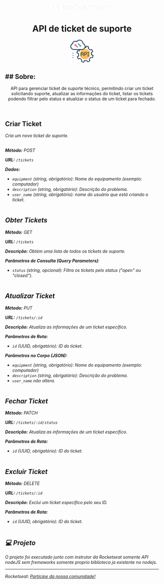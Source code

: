 
<p align="center">
  <img alt="Logo - Rocketseat" src="./github/logo.png" width="200px" />
</p>

<h1 align="center"> API de ticket de suporte </h1>

<p align="center">
  <img alt="API" src="./github/API.png" width="15%">
</p>

<h2>## Sobre:</h2>
<p align="center">
API para gerenciar ticket de suporte técnico, permitindo criar um ticket solicitando suporte, atualizar as informações do ticket, listar os tickets podendo filtrar pelo status e atualizar o status de um ticket para fechado.
</p>
<br>

## Criar Ticket ##
<i>Cria um novo ticket de suporte.<i><br><br>

**Método:** POST

**URL:** `/tickets`

**Dados:**

- `equipment` (string, obrigatório): Nome do equipamento (exemplo: computador)
- `description` (string, obrigatório): Descrição do problema.
- `user_name` (string, obrigatório): nome do usuário que está criando o ticket.<br><br>


## Obter Tickets<br>
**Método:** GET

**URL:** `/tickets`

**Descrição:** Obtém uma lista de todos os tickets de suporte.

**Parâmetros de Consulta (Query Parameters)**:

- `status` (string, opcional): Filtra os tickets pelo status ("open" ou "closed").<br><br>

## Atualizar Ticket<br>
**Método:** PUT

**URL:** `/tickets/:id`

**Descrição:** Atualiza as informações de um ticket específico.

**Parâmetros de Rota:**

- `id` (UUID, obrigatório): ID do ticket.

**Parâmetros no Corpo (JSON):**

- `equipment` (string, obrigatório): Nome do equipamento (exemplo: computador)
- `description` (string, obrigatório): Descrição do problema.
- `user_name` não altera.<br><br>

## Fechar Ticket<br>
**Método:** PATCH

**URL:** `/tickets/:id/status`

**Descrição:** Atualiza as informações de um ticket específico.

**Parâmetros de Rota:**

- `id` (UUID, obrigatório): ID do ticket.<br><br>

## Excluir Ticket<br>
**Método:** DELETE

**URL:** `/tickets/:id`

**Descrição:** Exclui um ticket específico pelo seu ID.

**Parâmetros de Rota:**

- `id` (UUID, obrigatório): ID do ticket.<br><br>

## 💻 Projeto

O projeto foi executado junto com instrutor da Rocketseat somente API nodeJS sem fremeworks somente proprio biblioteca ja existente no nodejs.

---

Rocketseat: [Participe da nossa comunidade!](https://www.rocketseat.com.br/)
